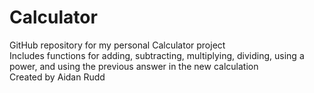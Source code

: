 # Calculator
GitHub repository for my personal Calculator project\
Includes functions for adding, subtracting, multiplying, dividing, using a power, and using the previous answer in the new calculation\
Created by Aidan Rudd
